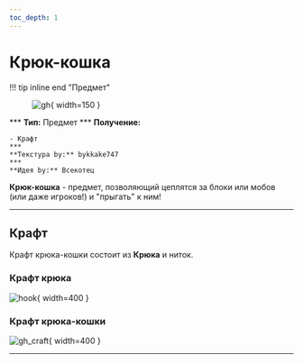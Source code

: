 ```yaml
---
toc_depth: 1
---
```


# Крюк-кошка

!!! tip inline end "Предмет"
    <figure markdown="span">
        ![gh](../../assets/items/items/gh.png){ width=150 }
    </figure>
    ***
    **Тип:** Предмет
    ***
    **Получение:**
    
    - Крафт
    ***
    **Текстура by:** bykkake747
    ***
    **Идея by:** Всекотец

**Крюк-кошка** - предмет, позволяющий цеплятся за блоки или мобов (или даже игроков!) и "прыгать" к ним!

***

## Крафт

Крафт крюка-кошки состоит из **Крюка** и ниток.

### Крафт крюка

![hook](../../assets/items/items/gh_hook.png){ width=400 }

### Крафт крюка-кошки

![gh_craft](../../assets/items/items/gh_craft.png){ width=400 }

***